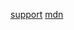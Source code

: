 [support](https://www.reindex.io/blog/you-might-not-need-underscore/#create-a-copy-of-an-array-with-all-falsy-values-removed)
[mdn](https://developer.mozilla.org/docs/Web/JavaScript/Reference/Global_Objects/Array/filter)
